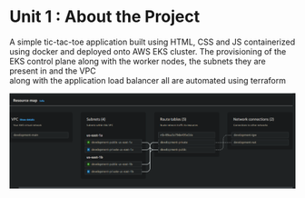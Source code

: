 # Unit 1 : About the Project
A simple tic-tac-toe application built using HTML, CSS and JS containerized using docker and deployed onto AWS EKS cluster.
The provisioning of the EKS control plane along with the worker nodes, the subnets they are present in and the VPC   
along with the application load balancer all are automated using terraform

![](https://github.com/sarveshMD21/Tic-Tac-Toe/blob/main/ProjectImages/ProjectResourceMap.png)